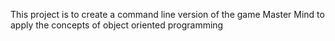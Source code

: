 This project is to create a command line version of the game Master Mind to apply the concepts of object oriented programming